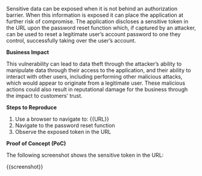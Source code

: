 Sensitive data can be exposed when it is not behind an authorization barrier. When this information is exposed it can place the application at further risk of compromise. The application discloses a sensitive token in the URL upon the password reset function which, if captured by an attacker, can be used to reset a legitimate user’s account password to one they control, successfully taking over the user’s account.

**Business Impact**

This vulnerability can lead to data theft through the attacker’s ability to manipulate data through their access to the application, and their ability to interact with other users, including performing other malicious attacks, which would appear to originate from a legitimate user. These malicious actions could also result in reputational damage for the business through the impact to customers’ trust.

**Steps to Reproduce**

1. Use a browser to navigate to: {{URL}}
1. Navigate to the password reset function
1. Observe the exposed token in the URL

**Proof of Concept (PoC)**

The following screenshot shows the sensitive token in the URL:

{{screenshot}}
